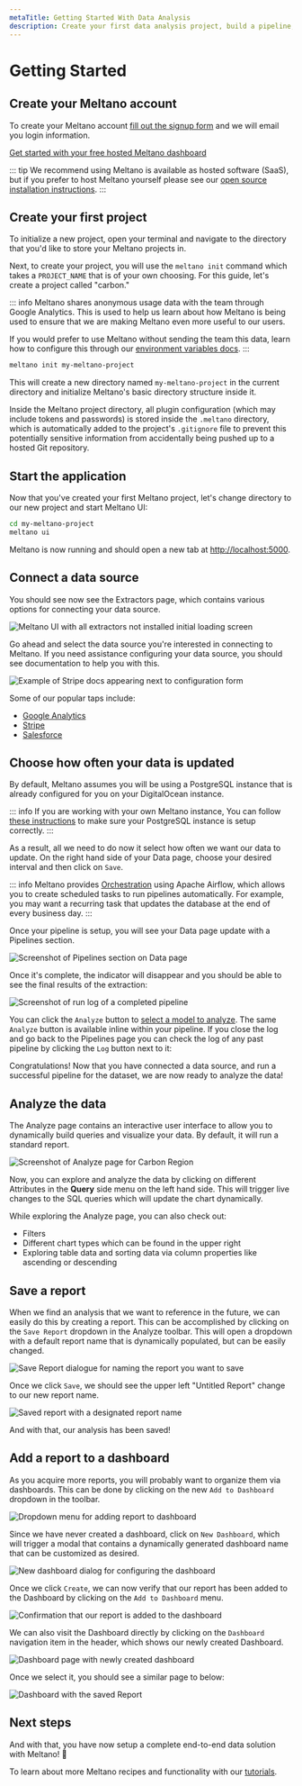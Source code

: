 ```yaml
---
metaTitle: Getting Started With Data Analysis
description: Create your first data analysis project, build a pipeline, and analyze your data after installing Meltano.
---
```


# Getting Started

## Create your Meltano account

To create your Meltano account [fill out the signup form](https://meltano.typeform.com/to/NJPwxv) and we will email you login information.

<a href="https://meltano.typeform.com/to/NJPwxv" class="button is-purple is-filled">Get started with your free hosted Meltano dashboard</a>

::: tip
We recommend using Meltano is available as hosted software (SaaS), but if you prefer to host Meltano yourself please see our [open source installation instructions]((/docs/installation.html#local-installation)).
:::

## Create your first project

To initialize a new project, open your terminal and navigate to the directory that you'd like to store your Meltano projects in.

Next, to create your project, you will use the `meltano init` command which takes a `PROJECT_NAME` that is of your own choosing. For this guide, let's create a project called "carbon."

::: info
Meltano shares anonymous usage data with the team through Google Analytics. This is used to help us learn about how Meltano is being used to ensure that we are making Meltano even more useful to our users.

If you would prefer to use Meltano without sending the team this data, learn how to configure this through our [environment variables docs](/docs/environment-variables.html#anonymous-usage-data).
:::

```bash
meltano init my-meltano-project
```

This will create a new directory named `my-meltano-project` in the current directory and initialize Meltano's basic directory structure inside it.

Inside the Meltano project directory, all plugin configuration (which may include tokens and passwords) is stored inside the `.meltano` directory,
which is automatically added to the project's `.gitignore` file to prevent this potentially sensitive information from accidentally being pushed up to a hosted Git repository.

## Start the application

Now that you've created your first Meltano project, let's change directory to our new project and start Meltano UI:

```bash
cd my-meltano-project
meltano ui
```

Meltano is now running and should open a new tab at [http://localhost:5000](http://localhost:5000).

## Connect a data source

You should see now see the Extractors page, which contains various options for connecting your data source.

![Meltano UI with all extractors not installed initial loading screen](/images/getting-started-guide/gsg-01.png)

Go ahead and select the data source you're interested in connecting to Meltano. If you need assistance configuring your data source, you should see documentation to help you with this.

![Example of Stripe docs appearing next to configuration form](/images/getting-started-guide/gsg-02.png)

Some of our popular taps include:

- [Google Analytics](/plugins/extractors/google-analytics.html#google-analytics)
- [Stripe](/plugins/extractors/stripe.html#stripe)
- [Salesforce](/plugins/extractors/salesforce.html#salesforce)

## Choose how often your data is updated

By default, Meltano assumes you will be using a PostgreSQL instance that is already configured for you on your DigitalOcean instance. 

::: info 
If you are working with your own Meltano instance, You can follow [these instructions](https://www.meltano.com/plugins/loaders/postgres.html#postgresql-database) to make sure your PostgreSQL instance is setup correctly.
:::

As a result, all we need to do now it select how often we want our data to update. On the right hand side of your Data page, choose your desired interval and then click on `Save`.

::: info 
Meltano provides [Orchestration](/docs/orchestration.html) using Apache Airflow, which allows you to create scheduled tasks to run pipelines automatically.
For example, you may want a recurring task that updates the database at the end of every business day.
:::

Once your pipeline is setup, you will see your Data page update with a Pipelines section.

![Screenshot of Pipelines section on Data page](/images/getting-started-guide/gsg-03.png)

Once it's complete, the indicator will disappear and you should be able to see the final results of the extraction:

![Screenshot of run log of a completed pipeline](/images/getting-started-guide/gsg-04.png)

You can click the `Analyze` button to [select a model to analyze](#analyze-the-data). The same `Analyze` button is available inline within your pipeline. If you close the log and go back to the Pipelines page you can check the log of any past pipeline by clicking the `Log` button next to it:

Congratulations! Now that you have connected a data source, and run a successful pipeline for the dataset, we are now ready to analyze the data!

## Analyze the data

The Analyze page contains an interactive user interface to allow you to dynamically build queries and visualize your data. By default, it will run a standard report.

![Screenshot of Analyze page for Carbon Region](/images/getting-started-guide/gsg-10.png)

Now, you can explore and analyze the data by clicking on different Attributes in the **Query** side menu on the left hand side. This will trigger live changes to the SQL queries which will update the chart dynamically.

While exploring the Analyze page, you can also check out:

- Filters
- Different chart types which can be found in the upper right
- Exploring table data and sorting data via column properties like ascending or descending

## Save a report

When we find an analysis that we want to reference in the future, we can easily do this by creating a report. This can be accomplished by clicking on the `Save Report` dropdown in the Analyze toolbar. This will open a dropdown with a default report name that is dynamically populated, but can be easily changed.

![Save Report dialogue for naming the report you want to save](/images/getting-started-guide/gsg-11.png)

Once we click `Save`, we should see the upper left "Untitled Report" change to our new report name.

![Saved report with a designated report name](/images/getting-started-guide/gsg-12.png)

And with that, our analysis has been saved!

## Add a report to a dashboard

As you acquire more reports, you will probably want to organize them via dashboards. This can be done by clicking on the new `Add to Dashboard` dropdown in the toolbar.

![Dropdown menu for adding report to dashboard](/images/getting-started-guide/gsg-13.png)

Since we have never created a dashboard, click on `New Dashboard`, which will trigger a modal that contains a dynamically generated dashboard name that can be customized as desired.

![New dashboard dialog for configuring the dashboard](/images/getting-started-guide/gsg-14.png)

Once we click `Create`, we can now verify that our report has been added to the Dashboard by clicking on the `Add to Dashboard` menu.

![Confirmation that our report is added to the dashboard](/images/getting-started-guide/gsg-15.png)

We can also visit the Dashboard directly by clicking on the `Dashboard` navigation item in the header, which shows our newly created Dashboard.

![Dashboard page with newly created dashboard](/images/getting-started-guide/gsg-16.png)

Once we select it, you should see a similar page to below:

![Dashboard with the saved Report](/images/getting-started-guide/gsg-17.png)

## Next steps

And with that, you have now setup a complete end-to-end data solution with Meltano! 🎉

To learn about more Meltano recipes and functionality with our [tutorials](/tutorials/).

